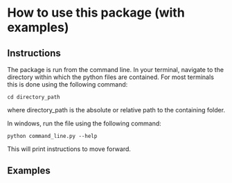 # How to use this package (with examples)

## Instructions

The package is run from the command line. In your terminal, navigate to the directory within which the python files are contained. For most terminals this is done using the following command:

`cd directory_path`

where directory_path is the absolute or relative path to the containing folder.

In windows, run the file using the following command:

`python command_line.py --help`

This will print instructions to move forward.

## Examples